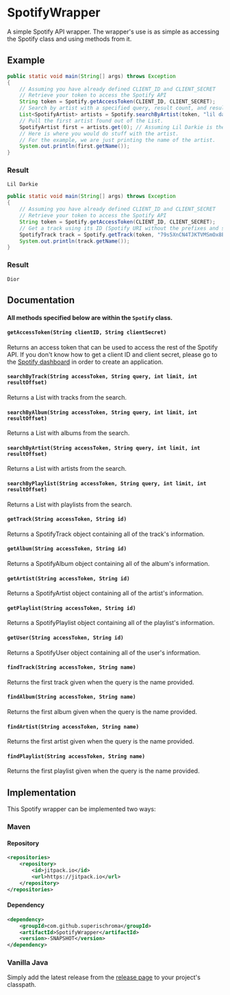 # SpotifyWrapper
A simple Spotify API wrapper.
The wrapper's use is as simple as accessing the Spotify class and using methods from it.

## Example
```java
public static void main(String[] args) throws Exception
{
    // Assuming you have already defined CLIENT_ID and CLIENT_SECRET
    // Retrieve your token to access the Spotify API
    String token = Spotify.getAccessToken(CLIENT_ID, CLIENT_SECRET);
    // Search by artist with a specified query, result count, and result starting point and store the results in a List.
    List<SpotifyArtist> artists = Spotify.searchByArtist(token, "lil darkie", 10, 0);
    // Pull the first artist found out of the List.
    SpotifyArtist first = artists.get(0); // Assuming Lil Darkie is the first result.
    // Here is where you would do stuff with the artist.
    // For the example, we are just printing the name of the artist.
    System.out.println(first.getName());
}
```

### Result
```Lil Darkie```

```java
public static void main(String[] args) throws Exception
{
    // Assuming you have already defined CLIENT_ID and CLIENT_SECRET
    // Retrieve your token to access the Spotify API
    String token = Spotify.getAccessToken(CLIENT_ID, CLIENT_SECRET);
    // Get a track using its ID (Spotify URI without the prefixes and such)
    SpotifyTrack track = Spotify.getTrack(token, "79s5XnCN4TJKTVMSmOx8Ep");
    System.out.println(track.getName());
}
```

### Result
```Dior```
## Documentation
#### All methods specified below are within the `Spotify` class.
#### `getAccessToken(String clientID, String clientSecret)`
Returns an access token that can be used to access the rest of the Spotify API. If you don't know how to get a client ID and client secret, please go to the [Spotify dashboard](https://developer.spotify.com/dashboard/) in order to create an application.
#### `searchByTrack(String accessToken, String query, int limit, int resultOffset)`
Returns a List with tracks from the search.
#### `searchByAlbum(String accessToken, String query, int limit, int resultOffset)`
Returns a List with albums from the search.
#### `searchByArtist(String accessToken, String query, int limit, int resultOffset)`
Returns a List with artists from the search.
#### `searchByPlaylist(String accessToken, String query, int limit, int resultOffset)`
Returns a List with playlists from the search.
#### `getTrack(String accessToken, String id)`
Returns a SpotifyTrack object containing all of the track's information.
#### `getAlbum(String accessToken, String id)`
Returns a SpotifyAlbum object containing all of the album's information.
#### `getArtist(String accessToken, String id)`
Returns a SpotifyArtist object containing all of the artist's information.
#### `getPlaylist(String accessToken, String id)`
Returns a SpotifyPlaylist object containing all of the playlist's information.
#### `getUser(String accessToken, String id)`
Returns a SpotifyUser object containing all of the user's information.
#### `findTrack(String accessToken, String name)`
Returns the first track given when the query is the name provided.
#### `findAlbum(String accessToken, String name)`
Returns the first album given when the query is the name provided.
#### `findArtist(String accessToken, String name)`
Returns the first artist given when the query is the name provided.
#### `findPlaylist(String accessToken, String name)`
Returns the first playlist given when the query is the name provided.
## Implementation
This Spotify wrapper can be implemented two ways:
### Maven
#### Repository
```xml
<repositories>
    <repository>
        <id>jitpack.io</id>
        <url>https://jitpack.io</url>
    </repository>
</repositories>
```
#### Dependency
```xml
<dependency>
    <groupId>com.github.superischroma</groupId>
    <artifactId>SpotifyWrapper</artifactId>
    <version>-SNAPSHOT</version>
</dependency>
```
### Vanilla Java
Simply add the latest release from the [release page](https://github.com/superischroma/SpotifyWrapper/releases) to your project's classpath.
